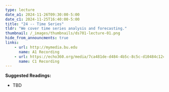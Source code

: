 ```yaml
---
type: lecture
date_a1: 2024-11-26T09:30:00-5:00
date_c1: 2024-11-25T16:40:00-5:00
title: "24 -- Time Series"
tldr: "We cover time series analysis and forecasting."
thumbnail: /_images/thumbnails/ds701-lecture-01.png
hide_from_announcments: true
links: 
    - url: http://mymedia.bu.edu
      name: A1 Recording
    - url: https://echo360.org/media/7ca481de-d484-4b5c-8c5c-d10484c12c59/public
      name: C1 Recording
---
```


**Suggested Readings:**
- TBD

